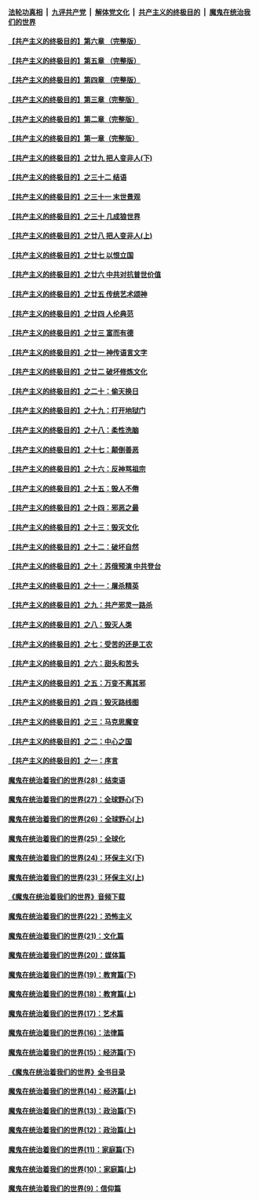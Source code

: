 ####  [法轮功真相](../../../../basic/blob/master/README.md?t=06190531) &nbsp;|&nbsp; [九评共产党](../../../../9ping.md/blob/master/README.md?t=06190531) &nbsp;|&nbsp; [解体党文化](../../../../jtdwh.md/blob/master/README.md?t=06190531)  &nbsp;|&nbsp; [共产主义的终极目的](../../../../gczydzjmd.md/blob/master/README.md?t=06190531) &nbsp;|&nbsp; [魔鬼在统治我们的世界](../../../../mgztzwmdsj.md/blob/master/README.md?t=06190531) 

#### [【共产主义的终极目的】第六章 （完整版）](../pages/nsc422/n11428913.md?t=06190531) 

#### [【共产主义的终极目的】第五章 （完整版）](../pages/nsc422/n11428912.md?t=06190531) 

#### [【共产主义的终极目的】第四章 （完整版）](../pages/nsc422/n11428907.md?t=06190531) 

#### [【共产主义的终极目的】第三章（完整版）](../pages/nsc422/n11428848.md?t=06190531) 

#### [【共产主义的终极目的】第二章（完整版）](../pages/nsc422/n11428831.md?t=06190531) 

#### [【共产主义的终极目的】第一章（完整版）](../pages/nsc422/n11417651.md?t=06190531) 

#### [【共产主义的终极目的】之廿九 把人变非人(下)](../pages/nsc422/n11344140.md?t=06190531) 

#### [【共产主义的终极目的】之三十二 结语](../pages/nsc422/n11360535.md?t=06190531) 

#### [【共产主义的终极目的】之三十一 末世景观](../pages/nsc422/n11351129.md?t=06190531) 

#### [【共产主义的终极目的】之三十 几成狼世界](../pages/nsc422/n11348280.md?t=06190531) 

#### [【共产主义的终极目的】之廿八 把人变非人(上)](../pages/nsc422/n11340492.md?t=06190531) 

#### [【共产主义的终极目的】之廿七 以恨立国](../pages/nsc422/n11336944.md?t=06190531) 

#### [【共产主义的终极目的】之廿六 中共对抗普世价值](../pages/nsc422/n11324785.md?t=06190531) 

#### [【共产主义的终极目的】之廿五 传统艺术颂神](../pages/nsc422/n11296396.md?t=06190531) 

#### [【共产主义的终极目的】之廿四 人伦典范](../pages/nsc422/n11296397.md?t=06190531) 

#### [【共产主义的终极目的】之廿三 富而有德](../pages/nsc422/n11283598.md?t=06190531) 

#### [【共产主义的终极目的】之廿一 神传语言文字](../pages/nsc422/n11263265.md?t=06190531) 

#### [【共产主义的终极目的】之廿二 破坏修炼文化](../pages/nsc422/n11245728.md?t=06190531) 

#### [【共产主义的终极目的】之二十：偷天换日](../pages/nsc422/n11238846.md?t=06190531) 

#### [【共产主义的终极目的】之十九：打开地狱门](../pages/nsc422/n11206376.md?t=06190531) 

#### [【共产主义的终极目的】之十八：柔性洗脑](../pages/nsc422/n11199994.md?t=06190531) 

#### [【共产主义的终极目的】之十七：颠倒善恶](../pages/nsc422/n11179782.md?t=06190531) 

#### [【共产主义的终极目的】之十六：反神骂祖宗](../pages/nsc422/n11166798.md?t=06190531) 

#### [【共产主义的终极目的】之十五：毁人不倦](../pages/nsc422/n11166792.md?t=06190531) 

#### [【共产主义的终极目的】之十四：邪恶之最](../pages/nsc422/n11150249.md?t=06190531) 

#### [【共产主义的终极目的】之十三：毁灭文化](../pages/nsc422/n11135227.md?t=06190531) 

#### [【共产主义的终极目的】之十二：破坏自然](../pages/nsc422/n11135214.md?t=06190531) 

#### [【共产主义的终极目的】之十：苏俄预演 中共登台](../pages/nsc422/n11118424.md?t=06190531) 

#### [【共产主义的终极目的】之十一：屠杀精英](../pages/nsc422/n11118442.md?t=06190531) 

#### [【共产主义的终极目的】之九：共产邪灵一路杀](../pages/nsc422/n11114139.md?t=06190531) 

#### [【共产主义的终极目的】之八：毁灭人类](../pages/nsc422/n11108503.md?t=06190531) 

#### [【共产主义的终极目的】之七：受苦的还是工农](../pages/nsc422/n11101809.md?t=06190531) 

#### [【共产主义的终极目的】之六：甜头和苦头](../pages/nsc422/n11096971.md?t=06190531) 

#### [【共产主义的终极目的】之五：万变不离其邪](../pages/nsc422/n11091285.md?t=06190531) 

#### [【共产主义的终极目的】之四：毁灭路线图](../pages/nsc422/n11086284.md?t=06190531) 

#### [【共产主义的终极目的】之三：马克思魔变](../pages/nsc422/n11061941.md?t=06190531) 

#### [【共产主义的终极目的】之二：中心之国](../pages/nsc422/n11047728.md?t=06190531) 

#### [【共产主义的终极目的】之一：序言](../pages/nsc422/n11086077.md?t=06190531) 

#### [魔鬼在统治着我们的世界(28)：结束语](../pages/nsc422/n10936246.md?t=06190531) 

#### [魔鬼在统治着我们的世界(27)：全球野心(下)](../pages/nsc422/n10928319.md?t=06190531) 

#### [魔鬼在统治着我们的世界(26)：全球野心(上)](../pages/nsc422/n10900318.md?t=06190531) 

#### [魔鬼在统治着我们的世界(25)：全球化](../pages/nsc422/n10788205.md?t=06190531) 

#### [魔鬼在统治着我们的世界(24)：环保主义(下)](../pages/nsc422/n10695307.md?t=06190531) 

#### [魔鬼在统治着我们的世界(23)：环保主义(上)](../pages/nsc422/n10688613.md?t=06190531) 

#### [《魔鬼在统治着我们的世界》音频下载](../pages/nsc422/n10635553.md?t=06190531) 

#### [魔鬼在统治着我们的世界(22)：恐怖主义](../pages/nsc422/n10614727.md?t=06190531) 

#### [魔鬼在统治着我们的世界(21)：文化篇](../pages/nsc422/n10597706.md?t=06190531) 

#### [魔鬼在统治着我们的世界(20)：媒体篇](../pages/nsc422/n10586579.md?t=06190531) 

#### [魔鬼在统治着我们的世界(19)：教育篇(下)](../pages/nsc422/n10564808.md?t=06190531) 

#### [魔鬼在统治着我们的世界(18)：教育篇(上)](../pages/nsc422/n10526970.md?t=06190531) 

#### [魔鬼在统治着我们的世界(17)：艺术篇](../pages/nsc422/n10499093.md?t=06190531) 

#### [魔鬼在统治着我们的世界(16)：法律篇](../pages/nsc422/n10485969.md?t=06190531) 

#### [魔鬼在统治着我们的世界(15)：经济篇(下)](../pages/nsc422/n10469975.md?t=06190531) 

#### [《魔鬼在统治着我们的世界》全书目录](../pages/nsc422/n10464261.md?t=06190531) 

#### [魔鬼在统治着我们的世界(14)：经济篇(上)](../pages/nsc422/n10457370.md?t=06190531) 

#### [魔鬼在统治着我们的世界(13)：政治篇(下)](../pages/nsc422/n10448270.md?t=06190531) 

#### [魔鬼在统治着我们的世界(12)：政治篇(上)](../pages/nsc422/n10444576.md?t=06190531) 

#### [魔鬼在统治着我们的世界(11)：家庭篇(下)](../pages/nsc422/n10440961.md?t=06190531) 

#### [魔鬼在统治着我们的世界(10)：家庭篇(上)](../pages/nsc422/n10435448.md?t=06190531) 

#### [魔鬼在统治着我们的世界(9)：信仰篇](../pages/nsc422/n10432159.md?t=06190531) 

